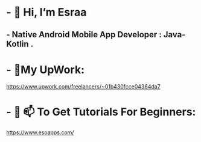 # - 👋 Hi, I’m Esraa 
## - Native Android Mobile App Developer : Java-Kotlin .
# - 👋My UpWork:
https://www.upwork.com/freelancers/~01b430fcce04364da7
# - 👀 📫 To Get Tutorials For Beginners:
https://www.esoapps.com/

<!-- - 🌱 I’m currently learning ...
- 💞️ I’m looking to collaborate on ...
- 📫 How to reach me ... -->

<!---
EsraaAkram/EsraaAkram is a ✨ special ✨ repository because its `README.md` (this file) appears on your GitHub profile.
You can click the Preview link to take a look at your changes.
--->

<!-- [![Esraa Akram's GitHub stats](https://github-readme-stats.vercel.app/api?username=EsraaAkram&count_private=true&show_icons=true&theme=radical)](https://github.com/EsraaAkram/github-readme-stats) -->



